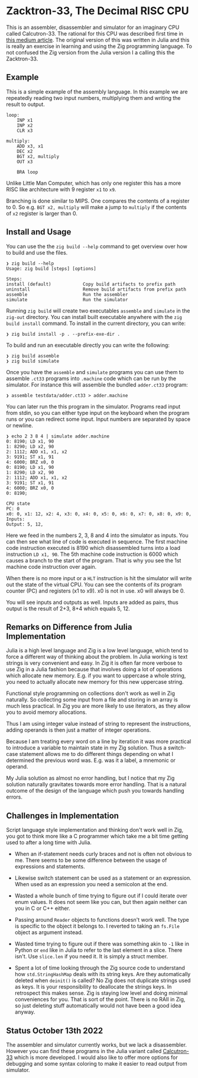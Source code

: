 # Zacktron-33, The Decimal RISC CPU

This is an assembler, disassembler and simulator for an imaginary CPU called Calcutron-33. The rational for this CPU was described first time in [this medium article](https://medium.com/@Jernfrost/decimal-risc-cpu-a13968922812). The original version of this was written in Julia and this is really an exercise in learning and using the Zig programming language. To not confused the Zig version from the Julia version I a calling this the Zacktron-33.

## Example

This is a simple example of the assembly language. In this example we are repeatedly reading two input numbers, multiplying them and writing the result to output.

    loop:
        INP x1
        INP x2
        CLR x3
    
    multiply:
        ADD x3, x1
        DEC x2
        BGT x2, multiply
        OUT x3
    
        BRA loop
    
Unlike Little Man Computer, which has only one register this has a more RISC like architecture with 9 register `x1` to `x9`. 

Branching is done similar to MIPS. One compares the contents of a register to 0. So e.g. `BGT x2, multiply` will make a jump to `multiply` if the contents of `x2` register is larger than 0.

## Install and Usage
You can use the the `zig build --help` command to get overview over how to build and use the files.  

    ❯ zig build --help
    Usage: zig build [steps] [options]

    Steps:
    install (default)            Copy build artifacts to prefix path
    uninstall                    Remove build artifacts from prefix path
    assemble                     Run the assembler
    simulate                     Run the simulator

Running `zig build` will create two executables `assemble` and `simulate` in the `zig-out` directory. You can install built executable anywhere with the `zig build install` command. To install in the current directory, you can write:

    ❯ zig build install -p . --prefix-exe-dir .

To build and run an executable directly you can write the following:

    ❯ zig build assemble
    ❯ zig build simulate

Once you have the `assemble` and `simulate` programs you can use them to assemble `.ct33` programs into `.machine` code which can be run by the simulator. For instance this will assemble the bundled `adder.ct33` program:

    ❯ assemble testdata/adder.ct33 > adder.machine

You can later run the this program in the simulator. Programs read input from stdin, so you can either type input on the keyboard when the program runs or you can redirect some input. Input numbers are separated by space or newline.

    ❯ echo 2 3 8 4 | simulate adder.machine
    0: 8190; LD x1, 90
    1: 8290; LD x2, 90
    2: 1112; ADD x1, x1, x2
    3: 9191; ST x1, 91
    4: 6000; BRZ x0, 0
    0: 8190; LD x1, 90
    1: 8290; LD x2, 90
    2: 1112; ADD x1, x1, x2
    3: 9191; ST x1, 91
    4: 6000; BRZ x0, 0
    0: 8190;

    CPU state
    PC: 0
    x0: 0, x1: 12, x2: 4, x3: 0, x4: 0, x5: 0, x6: 0, x7: 0, x8: 0, x9: 0,
    Inputs:
    Output: 5, 12,

Here we feed in the numbers 2, 3, 8 and 4 into the simulator as  inputs. You can then see what line of code is executed in sequence. The first machine code instruction executed is 8190 which disassembled turns into a load instruction `LD x1, 90`. The 5th  machine code instruction is 6000 which causes a branch to the start of the program. That is why you see the 1st machine code instruction over again.

When there is no more input or a `HLT` instruction is hit the simulator will write out the state of the virtual CPU. You can see the contents of its program counter (PC) and registers (x1 to x9). x0 is not in use. x0 will always be 0.

You will see inputs and outputs as well. Inputs are added as pairs, thus output is the result of 2+3, 8+4 which equals 5, 12.

## Remarks on Difference from Julia Implementation
Julia is a high level language and Zig is a low level language, which tend to force a different way of thinking about the problem. In Julia working is text strings is very convenient and easy. In Zig it is often far more verbose to use Zig in a Julia fashion because that involves doing a lot of operations which allocate new memory. E.g. if you want to uppercase a whole string, you need to actually allocate new memory for this new uppercase string.

Functional style programming on collections don't work as well in Zig naturally. So collecting some input from a file and storing in an array is much less practical. In Zig you are more likely to use  iterators, as they allow you to avoid memory allocations.

Thus I am using integer value instead of string to represent the instructions, adding operands is then just a matter of integer operations.

Because I am treating every word on a line by iteration it was more practical to introduce a variable to maintain state in my Zig solution. Thus a switch-case statement allows me to do different things depending on what I determined the previous word was. E.g. was it a label, a mnemonic or operand.

My Julia solution as almost no error handling, but I notice that my Zig solution naturally gravitates towards more error handling. That is a natural outcome of the design of the language which push you towards handling errors.

## Challenges in Implementation
Script language style implementation and thinking don't work well in Zig, you got to think more like a C programmer which take me a bit time getting used to after a long time with Julia.

- When an if-statement needs curly braces and not is often not obvious to me. There seems to be some difference between the usage of expressions and statements.

- Likewise switch statement can be used as a statement or an expression. When used as an expression you need a semicolon at the end.

- Wasted a whole bunch of time trying to figure out if I could iterate over enum values. It does not seem like you can, but then again neither can you in C or C++ either.

- Passing around `Reader` objects to functions doesn't work well. The type is specific to the object it belongs to. I reverted to taking an `fs.File` object as argument instead.

- Wasted time trying to figure out if there was something akin to `-1` like in Python or `end` like in Julia to refer to the last element in a slice. There isn't. Use `slice.len` if you need it. It is simply a struct member.

- Spent a lot of time looking through the Zig source code to understand how `std.StringHashMap` deals with its string keys. Are they automatically deleted when `deinit()` is called?  No Zig does not duplicate strings used as keys. It is your responsibility to deallocate the strings keys. In retrospect this makes sense. Zig is staying low level and doing minimal conveniences for you. That is sort of the point. There is no RAII in Zig, so just deleting stuff automatically would not have been a good idea anyway. 

## Status October 13th 2022
The assembler and simulator currently works, but we lack a disassembler. However you can find these programs in the Julia variant called [Calcutron-33](https://github.com/ordovician/Calcutron33.jl) which is more developed. I would also like to offer more options for debugging and some syntax coloring to make it easier to read output from simulator.

    